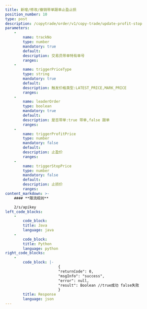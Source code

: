 ```yaml
---
title: 新增/修改/撤销带单跟单止盈止损
position_number: 10
type: post
description: /copytrade/order/v1/copy-trade/update-profit-stop
parameters:
    -
        name: trackNo
        type: number
        mandatory: true
        default:
        description: 交易员带单特有单号
        ranges:
    -
        name: triggerPriceType
        type: string
        mandatory: true
        default:
        description: 触发价格类型:LATEST_PRICE,MARK_PRICE
        ranges:
    -
        name: leaderOrder
        type: boolean
        mandatory: true
        default:
        description: 是否带单:true 带单,false 跟单
        ranges:
    - 
        name: triggerProfitPrice
        type: number
        mandatory: false
        default:
        description: 止盈价
        ranges:
    - 
        name: triggerStopPrice
        type: number
        mandatory: false
        default:
        description: 止损价
        ranges:
content_markdown: >-
    #### **限流规则**

    2/s/apikey
left_code_blocks:
    - 
        code_block:
        title: Java
        language: java
    - 
        code_block:
        title: Python
        language: python
right_code_blocks:
    - 
        code_block: |-
                        {
                        "returnCode": 0,
                        "msgInfo": "success",
                        "error": null,
                        "result": Boolean //true成功 false失败
                        }
        title: Response
        language: json
---
```

